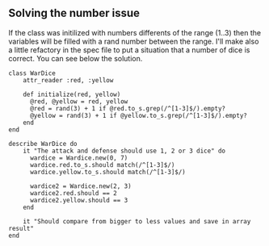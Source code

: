 ## Solving the number issue

If the class was initilized with numbers differents of the range (1..3) then the variables will be filled with a rand number between the range. I'll make also a little refactory in the spec file to put a situation that a number of dice is correct. You can see below the solution. 

	class WarDice 
		attr_reader :red, :yellow

		def initialize(red, yellow)
		  @red, @yellow = red, yellow
		  @red = rand(3) + 1 if @red.to_s.grep(/^[1-3]$/).empty?
		  @yellow = rand(3) + 1 if @yellow.to_s.grep(/^[1-3]$/).empty?
		end
	end

	describe WarDice do
		it "The attack and defense should use 1, 2 or 3 dice" do 
		  wardice = Wardice.new(0, 7)
		  wardice.red.to_s.should match(/^[1-3]$/)
		  wardice.yellow.to_s.should match(/^[1-3]$/)

		  wardice2 = Wardice.new(2, 3)
		  wardice2.red.should == 2
		  wardice2.yellow.should == 3
		end
	
		it "Should compare from bigger to less values and save in array result"
	end
